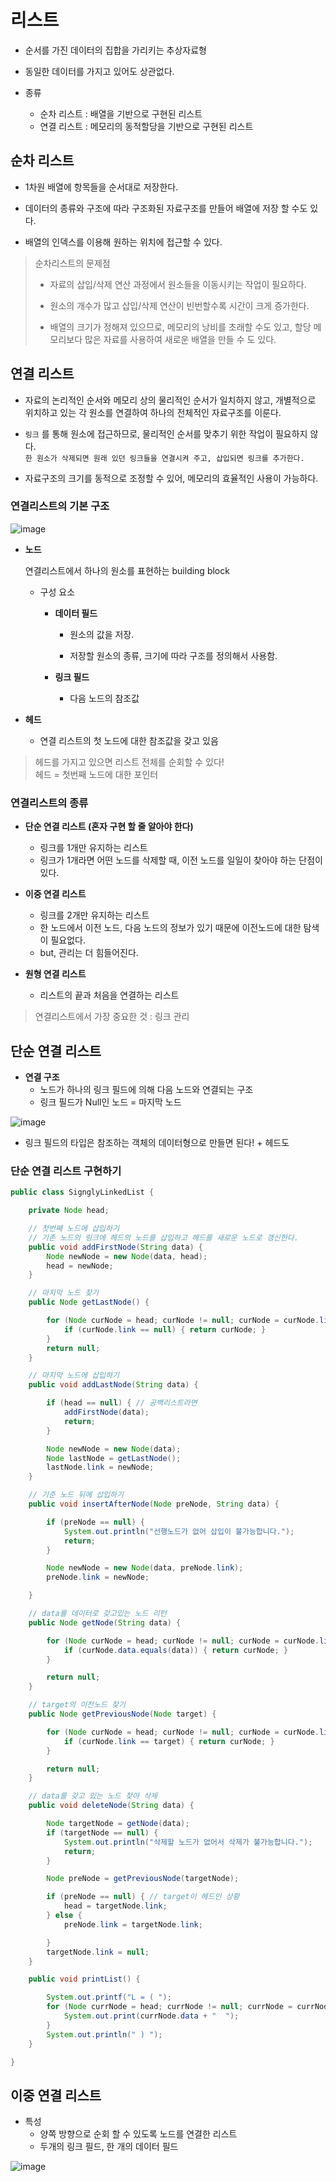 # 리스트

- 순서를 가진 데이터의 집합을 가리키는 추상자료형

- 동일한 데이터를 가지고 있어도 상관없다.
- 종류
    - 순차 리스트 : 배열을 기반으로 구현된 리스트
    - 연결 리스트 : 메모리의 동적할당을 기반으로 구현된 리스트

## 순차 리스트

- 1차원 배열에 항목들을 순서대로 저장한다.

- 데이터의 종류와 구조에 따라 구조화된 자료구조를 만들어 배열에 저장 할 수도 있다.
- 배열의 인덱스를 이용해 원하는 위치에 접근할 수 있다.

> 순차리스트의 문제점
>- 자료의 삽입/삭제 연산 과정에서 원소들을 이동시키는 작업이 필요하다.
>
>- 원소의 개수가 많고 삽입/삭제 연산이 빈번할수록 시간이 크게 증가한다.
>- 배열의 크기가 정해져 있으므로, 메모리의 낭비를 초래할 수도 있고,
>할당 메모리보다 많은 자료를 사용하여 새로운 배열을 만들 수 도 있다.

## 연결 리스트

- 자료의 논리적인 순서와 메모리 상의 물리적인 순서가 일치하지 않고, 개별적으로 위치하고 있는 각 원소를 연결하여 하나의 전체적인 자료구조를 이룬다.

- `링크` 를 통해 원소에 접근하므로, 물리적인 순서를 맞추기 위한 작업이 필요하지 않다.<br>
`한 원소가 삭제되면 원래 있던 링크들을 연결시켜 주고, 삽입되면 링크를 추가한다.`
- 자료구조의 크기를 동적으로 조정할 수 있어, 메모리의 효율적인 사용이 가능하다.


### 연결리스트의 기본 구조

![image](https://user-images.githubusercontent.com/67090601/135269800-9a88dc5a-b4db-4b5b-89e5-9053ba07c0e0.png)

- **노드**
    
    연결리스트에서 하나의 원소를 표현하는 building block
    
    - 구성 요소
        
        - **데이터 필드**
        
          - 원소의 값을 저장.
        
          - 저장할 원소의 종류, 크기에 따라 구조를 정의해서 사용함.
        
        - **링크 필드** 

          - 다음 노드의 참조값 

- **헤드**

    - 연결 리스트의 첫 노드에 대한 참조값을 갖고 있음

>헤드를 가지고 있으면 리스트 전체를 순회할 수 있다!
><br>헤드 = 첫번째 노드에 대한 포인터

### 연결리스트의 종류

- **단순 연결 리스트 (혼자 구현 할 줄 알아야 한다)**
    - 링크를 1개만 유지하는 리스트
    - 링크가 1개라면 어떤 노드를 삭제할 때, 이전 노드를 일일이 찾아야 하는 단점이 있다.
- **이중 연결 리스트**
    - 링크를 2개만 유지하는 리스트
    - 한 노드에서 이전 노드, 다음 노드의 정보가 있기 때문에 이전노드에 대한 탐색이 필요없다.
    - but, 관리는 더 힘들어진다.
- **원형 연결 리스트**
    
    - 리스트의 끝과 처음을 연결하는 리스트

>연결리스트에서 가장 중요한 것 : 링크 관리

## 단순 연결 리스트

- **연결 구조**
    - 노드가 하나의 링크 필드에 의해 다음 노드와 연결되는 구조
    - 링크 필드가 Null인 노드 = 마지막 노드

![image](https://user-images.githubusercontent.com/67090601/135269925-caf11800-4a7b-4ffc-8084-39f1499876c0.png)

- 링크 필드의 타입은 참조하는 객체의 데이터형으로 만들면 된다! + 헤드도
    

### 단순 연결 리스트 구현하기
```java
public class SignglyLinkedList {

	private Node head;

	// 첫번째 노드에 삽입하기
	// 기존 노드의 링크에 헤드의 노드를 삽입하고 헤드를 새로운 노드로 갱신한다.
	public void addFirstNode(String data) {
		Node newNode = new Node(data, head);
		head = newNode;
	}

	// 마지막 노드 찾기
	public Node getLastNode() {

		for (Node curNode = head; curNode != null; curNode = curNode.link) {
			if (curNode.link == null) { return curNode; }
		}
		return null;
	}

	// 마지막 노드에 삽입하기
	public void addLastNode(String data) {

		if (head == null) { // 공백리스트라면
			addFirstNode(data);
			return;
		}

		Node newNode = new Node(data);
		Node lastNode = getLastNode();
		lastNode.link = newNode;
	}

	// 기준 노드 뒤에 삽입하기
	public void insertAfterNode(Node preNode, String data) {

		if (preNode == null) {
			System.out.println("선행노드가 없어 삽입이 불가능합니다.");
			return;
		}

		Node newNode = new Node(data, preNode.link);
		preNode.link = newNode;

	}

	// data를 데이터로 갖고있는 노드 리턴
	public Node getNode(String data) {

		for (Node curNode = head; curNode != null; curNode = curNode.link) {
			if (curNode.data.equals(data)) { return curNode; }
		}

		return null;
	}

	// target의 이전노드 찾기
	public Node getPreviousNode(Node target) {

		for (Node curNode = head; curNode != null; curNode = curNode.link) {
			if (curNode.link == target) { return curNode; }
		}

		return null;
	}

	// data를 갖고 있는 노드 찾아 삭제
	public void deleteNode(String data) {

		Node targetNode = getNode(data);
		if (targetNode == null) {
			System.out.println("삭제할 노드가 없어서 삭제가 불가능합니다.");
			return;
		}

		Node preNode = getPreviousNode(targetNode);

		if (preNode == null) { // target이 헤드인 상황
			head = targetNode.link;
		} else {
			preNode.link = targetNode.link;

		}
		targetNode.link = null;
	}

	public void printList() {

		System.out.printf("L = ( ");
		for (Node currNode = head; currNode != null; currNode = currNode.link) {
			System.out.print(currNode.data + "  ");
		}
		System.out.println(" ) ");
	}

}
```


## 이중 연결 리스트

- 특성
    - 양쪽 방향으로 순회 할 수 있도록 노드를 연결한 리스트
    - 두개의 링크 필드, 한 개의 데이터 필드
   
![image](https://user-images.githubusercontent.com/67090601/135269983-aa92a690-5349-43a0-93b4-96fc1bb57775.png)
